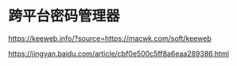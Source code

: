 # 跨平台密码管理器



https://keeweb.info/?source=https://macwk.com/soft/keeweb

https://jingyan.baidu.com/article/cbf0e500c5ff8a6eaa289386.html





